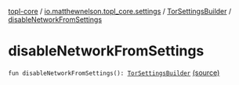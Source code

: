 [topl-core](../../index.md) / [io.matthewnelson.topl_core.settings](../index.md) / [TorSettingsBuilder](index.md) / [disableNetworkFromSettings](./disable-network-from-settings.md)

# disableNetworkFromSettings

`fun disableNetworkFromSettings(): `[`TorSettingsBuilder`](index.md) [(source)](https://github.com/05nelsonm/TorOnionProxyLibrary-Android/blob/master/topl-core/src/main/java/io/matthewnelson/topl_core/settings/TorSettingsBuilder.kt#L379)